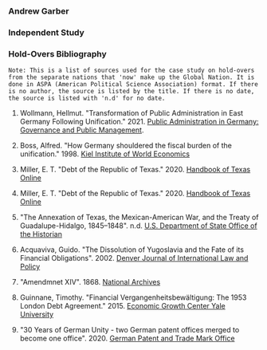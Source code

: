 ### Andrew Garber

### Independent Study

### Hold-Overs Bibliography

```
Note: This is a list of sources used for the case study on hold-overs from the separate nations that 'now' make up the Global Nation. It is done in ASPA (American Political Science Association) format. If there is no author, the source is listed by the title. If there is no date, the source is listed with 'n.d' for no date.
```

1. Wollmann, Hellmut. "Transformation of Public Administration in East Germany Following Unification." 2021. [Public Administration in Germany: Governance and Public Management](https://doi.org/10.1007/978-3-030-53697-8_15).

2. Boss, Alfred. "How Germany shouldered the fiscal burden of the unification." 1998. [Kiel Institute of World Economics ](https://www.econstor.eu/bitstream/10419/995/1/241267005.pdf)

3. Miller, E. T. "Debt of the Republic of Texas." 2020. [Handbook of Texas Online](https://www.tshaonline.org/handbook/entries/debt-of-the-republic-of-texas)

4. Miller, E. T. "Debt of the Republic of Texas." 2020. [Handbook of Texas Online](https://www.tshaonline.org/handbook/entries/debt-of-the-republic-of-texas)

5. "The Annexation of Texas, the Mexican-American War, and the Treaty of Guadalupe-Hidalgo, 1845–1848". n.d. [U.S. Department of State Office of the Historian](https://history.state.gov/milestones/1830-1860/texas-annexation)

6. Acquaviva, Guido. "The Dissolution of Yugoslavia and the Fate of its Financial Obligations". 2002. [Denver Journal of International Law and Policy](https://digitalcommons.du.edu/cgi/viewcontent.cgi?article=1470&context=djilp)

7. "Amendmnet XIV". 1868. [National Archives](https://www.archives.gov/milestone-documents/14th-amendment)

8. Guinnane, Timothy. "Financial Vergangenheitsbewältigung: The 1953 London Debt Agreement." 2015. [Economic Growth Center Yale University](http://www.econ.yale.edu//growth_pdf/cdp880.pdf)

9. "30 Years of German Unity - two German patent offices merged to become one office". 2020. [German Patent and Trade Mark Office](https://www.dpma.de/english/our_office/about_us/history/30yearsofgermanunity/index.html)
